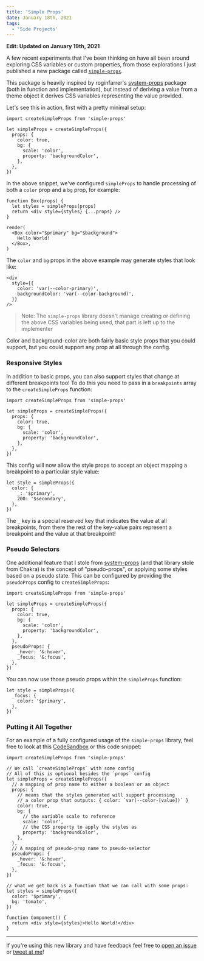 ```yaml
---
title: 'Simple Props'
date: January 18th, 2021
tags:
  - 'Side Projects'
---
```


**Edit: Updated on January 19th, 2021**

A few recent experiments that I've been thinking on have all been around
exploring CSS variables or custom properties, from those explorations I just
published a new package called
[`simple-props`](https://github.com/ds-pack/simple-props).

<!-- prettier-ignore -->
This package is heavily inspired by <TwitterMention>roginfarrer</TwitterMention>'s [system-props](https://github.com/roginfarrer/system-props) package (both in
function and implementation), but instead of deriving a value from a theme
object it derives CSS variables representing the value provided.

Let's see this in action, first with a pretty minimal setup:

```tsx
import createSimpleProps from 'simple-props'

let simpleProps = createSimpleProps({
  props: {
    color: true,
    bg: {
      scale: 'color',
      property: 'backgroundColor',
    },
  },
})
```

In the above snippet, we've configured `simpleProps` to handle processing of
both a `color` prop and a `bg` prop, for example:

```tsx highlight=6
function Box(props) {
  let styles = simpleProps(props)
  return <div style={styles} {...props} />
}

render(
  <Box color="$primary" bg="$background">
    Hello World!
  </Box>,
)
```

The `color` and `bg` props in the above example may generate styles that look
like:

```tsx highlight=2-3
<div
  style={{
    color: 'var(--color-primary)',
    backgroundColor: 'var(--color-background)',
  }}
/>
```

> Note: The `simple-props` library doesn't manage creating or defining the above
> CSS variables being used, that part is left up to the implementer

Color and background-color are both fairly basic style props that you could
support, but you could support any prop at all through the config.

### Responsive Styles

In addition to basic props, you can also support styles that change at different
breakpoints too! To do this you need to pass in a `breakpoints` array to the
`createSimpleProps` function:

```tsx highlight=10
import createSimpleProps from 'simple-props'

let simpleProps = createSimpleProps({
  props: {
    color: true,
    bg: {
      scale: 'color',
      property: 'backgroundColor',
    },
  },
})
```

This config will now allow the style props to accept an object mapping a
breakpoint to a particular style value:

```tsx
let style = simpleProps({
  color: {
    _: '$primary',
    200: '$secondary',
  },
})
```

The `_` key is a special reserved key that indicates the value at all
breakpoints, from there the rest of the key-value pairs represent a breakpoint
and the value at that breakpoint!

### Pseudo Selectors

One additional feature that I stole from
[system-props](https://github.com/roginfarrer/system-props) (and that library
stole from Chakra) is the concept of "pseudo-props", or applying some styles
based on a pseudo state. This can be configured by providing the `pseudoProps`
config to `createSimpleProps`:

```tsx highlight=10-13
import createSimpleProps from 'simple-props'

let simpleProps = createSimpleProps({
  props: {
    color: true,
    bg: {
      scale: 'color',
      property: 'backgroundColor',
    },
  },
  pseudoProps: {
    _hover: '&:hover',
    _focus: '&:focus',
  },
})
```

You can now use those pseudo props within the `simpleProps` function:

```tsx
let style = simpleProps({
  _focus: {
    color: '$primary',
  },
})
```

### Putting it All Together

For an example of a fully configured usage of the `simple-props` library, feel
free to look at this [CodeSandbox](https://codesandbox.io/s/simple-props-lf7po)
or this code snippet:

```tsx
import createSimpleProps from 'simple-props'

// We call `createSimpleProps` with some config
// All of this is optional besides the `props` config
let simpleProps = createSimpleProps({
  // a mapping of prop name to either a boolean or an object
  props: {
    // means that the styles generated will support processing
    // a color prop that outputs: { color: `var(--color-[value])` }
    color: true,
    bg: {
      // the variable scale to reference
      scale: 'color',
      // the CSS property to apply the styles as
      property: 'backgroundColor',
    },
  },
  // A mapping of pseudo-prop name to pseudo-selector
  pseudoProps: {
    _hover: '&:hover',
    _focus: '&:focus',
  },
})

// what we get back is a function that we can call with some props:
let styles = simpleProps({
  color: '$primary',
  bg: 'tomato',
})

function Component() {
  return <div style={styles}>Hello World!</div>
}
```

<Spacer />

---

<Spacer />

If you're using this new library and have feedback feel free to
[open an issue](https://github.com/ds-pack/simple-props) or
[tweet at me](https://twitter.com/immatthamlin)!
